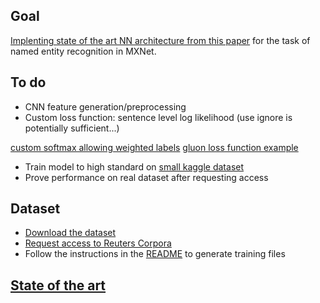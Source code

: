 ## Goal

[Implenting state of the art NN architecture from this paper](https://www.aclweb.org/anthology/Q16-1026) for the task of named entity recognition in MXNet.

## To do

- CNN feature generation/preprocessing
- Custom loss function: sentence level log likelihood (use ignore is potentially sufficient...)

[custom softmax allowing weighted labels](https://github.com/apache/incubator-mxnet/blob/v1.0.0/example/sparse/weighted_softmax_ce.py)
[gluon loss function example](http://gluon.mxnet.io/chapter05_recurrent-neural-networks/rnns-gluon.html)

- Train model to high standard on [small kaggle dataset](https://www.kaggle.com/abhinavwalia95/entity-annotated-corpus)
- Prove performance on real dataset after requesting access

## Dataset

- [Download the dataset](https://www.clips.uantwerpen.be/conll2003/ner.tgz)
- [Request access to Reuters Corpora](http://trec.nist.gov/data/reuters/reuters.html)
- Follow the instructions in the [README](https://www.clips.uantwerpen.be/conll2003/ner/000README) to generate training files

## [State of the art](https://aclweb.org/aclwiki/CONLL-2003_(State_of_the_art))




